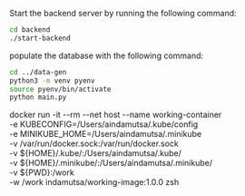 Start the backend server by running the following command:

```bash
cd backend
./start-backend
```

populate the database with the following command:

```bash
cd ../data-gen
python3 -m venv pyenv
source pyenv/bin/activate
python main.py
```

docker run -it --rm --net host --name working-container \
-e KUBECONFIG=/Users/aindamutsa/.kube/config \
-e MINIKUBE_HOME=/Users/aindamutsa/.minikube \
-v /var/run/docker.sock:/var/run/docker.sock \
-v ${HOME}/.kube/:/Users/aindamutsa/.kube/ \
-v ${HOME}/.minikube/:/Users/aindamutsa/.minikube/ \
-v ${PWD}:/work \
-w /work indamutsa/working-image:1.0.0 zsh
